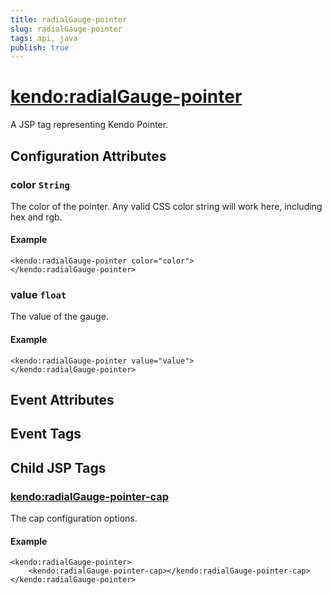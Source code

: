 ```yaml
---
title: radialGauge-pointer
slug: radialGauge-pointer
tags: api, java
publish: true
---
```


# <kendo:radialGauge-pointer>
A JSP tag representing Kendo Pointer.

## Configuration Attributes


### color `String`

The color of the pointer.
Any valid CSS color string will work here, including hex and rgb.

#### Example
    <kendo:radialGauge-pointer color="color">
    </kendo:radialGauge-pointer>
    

### value `float`

The value of the gauge.

#### Example
    <kendo:radialGauge-pointer value="value">
    </kendo:radialGauge-pointer>
    

## Event Attributes


## Event Tags
 

## Child JSP Tags

### [<kendo:radialGauge-pointer-cap>](/api/wrappers/jsp/radialgauge/pointer-cap)

The cap configuration options.

#### Example

    <kendo:radialGauge-pointer>
        <kendo:radialGauge-pointer-cap></kendo:radialGauge-pointer-cap>
    </kendo:radialGauge-pointer>
 

